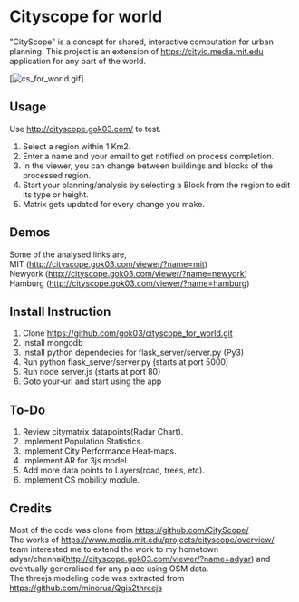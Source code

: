 # Cityscope for world
"CityScope" is a concept for shared, interactive computation for urban planning.
This project is an extension of https://cityio.media.mit.edu application for any part of the world. 

[![cs_for_world.gif](https://github.com/gok03/cityscope_for_world/blob/master/csw_demo.gif)]

## Usage
Use http://cityscope.gok03.com/ to test.  
1. Select a region within 1 Km2.  
2. Enter a name and your email to get notified on process completion.  
3. In the viewer, you can change between buildings and blocks of the processed region.
4. Start your planning/analysis by selecting a Block from the region to edit its type or height.
5. Matrix gets updated for every change you make.  

## Demos
Some of the analysed links are,  
MIT (http://cityscope.gok03.com/viewer/?name=mit)  
Newyork (http://cityscope.gok03.com/viewer/?name=newyork)  
Hamburg (http://cityscope.gok03.com/viewer/?name=hamburg)  

## Install Instruction
1. Clone https://github.com/gok03/cityscope_for_world.git
2. Install mongodb
3. Install python dependecies for flask_server/server.py (Py3)
4. Run python flask_server/server.py (starts at port 5000)
5. Run node server.js (starts at port 80)
6. Goto your-url and start using the app

## To-Do
1. Review citymatrix datapoints(Radar Chart).
2. Implement Population Statistics.
3. Implement City Performance Heat-maps.
4. Implement AR for 3js model.
5. Add more data points to Layers(road, trees, etc).
6. Implement CS mobility module.

## Credits
Most of the code was clone from https://github.com/CityScope/  
The works of https://www.media.mit.edu/projects/cityscope/overview/ team interested me to extend the work to my hometown adyar/chennai(http://cityscope.gok03.com/viewer/?name=adyar) and eventually generalised for any place using OSM data.  
The threejs modeling code was extracted from https://github.com/minorua/Qgis2threejs  
